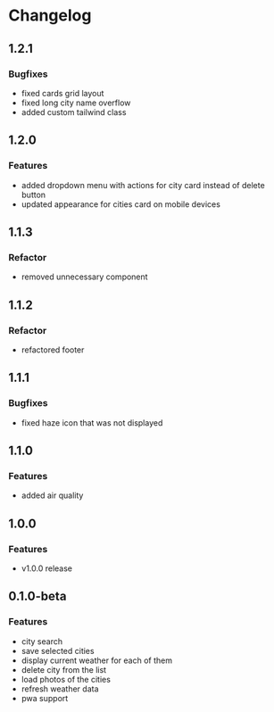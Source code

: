 # Changelog

## 1.2.1

### Bugfixes

- fixed cards grid layout
- fixed long city name overflow
- added custom tailwind class

## 1.2.0

### Features

- added dropdown menu with actions for city card instead of delete button
- updated appearance for cities card on mobile devices

## 1.1.3

### Refactor

- removed unnecessary component

## 1.1.2

### Refactor

- refactored footer

## 1.1.1

### Bugfixes

- fixed haze icon that was not displayed

## 1.1.0

### Features

- added air quality

## 1.0.0

### Features

- v1.0.0 release

## 0.1.0-beta

### Features

- city search
- save selected cities
- display current weather for each of them
- delete city from the list
- load photos of the cities
- refresh weather data
- pwa support
